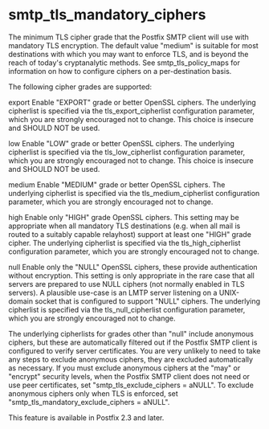 # smtp_tls_mandatory_ciphers 

 The minimum TLS cipher grade that the Postfix SMTP client will
use with
mandatory TLS encryption.  The default value "medium" is suitable
for most destinations with which you may want to enforce TLS, and
is beyond the reach of today's cryptanalytic methods. See
smtp_tls_policy_maps for information on how to configure ciphers
on a per-destination basis. 

 The following cipher grades are supported: 


export
 Enable "EXPORT" grade or better OpenSSL ciphers.  The underlying
cipherlist is specified via the tls_export_cipherlist configuration
parameter, which you are strongly encouraged not to change.  This
choice is insecure and SHOULD NOT be used.  

low
 Enable "LOW" grade or better OpenSSL ciphers.  The underlying
cipherlist is specified via the tls_low_cipherlist configuration
parameter, which you are strongly encouraged not to change.  This
choice is insecure and SHOULD NOT be used.  

medium
 Enable "MEDIUM" grade or better OpenSSL ciphers.
The underlying cipherlist is specified via the tls_medium_cipherlist
configuration parameter, which you are strongly encouraged not to change.


high
 Enable only "HIGH" grade OpenSSL ciphers.  This setting may
be appropriate when all mandatory TLS destinations (e.g. when all
mail is routed to a suitably capable relayhost) support at least one
"HIGH" grade cipher. The underlying cipherlist is specified via the
tls_high_cipherlist configuration parameter, which you are strongly
encouraged not to change. 

null
 Enable only the "NULL" OpenSSL ciphers, these provide authentication
without encryption.  This setting is only appropriate in the rare case
that all servers are prepared to use NULL ciphers (not normally enabled
in TLS servers). A plausible use-case is an LMTP server listening on a
UNIX-domain socket that is configured to support "NULL" ciphers. The
underlying cipherlist is specified via the tls_null_cipherlist
configuration parameter, which you are strongly encouraged not to
change. 



 The underlying cipherlists for grades other than "null" include
anonymous ciphers, but these are automatically filtered out if the
Postfix SMTP client is configured to verify server certificates.
You are very unlikely to need to take any steps to exclude anonymous
ciphers, they are excluded automatically as necessary.  If you must
exclude anonymous ciphers at the "may" or "encrypt" security levels,
when the Postfix SMTP client does not need or use peer certificates, set
"smtp_tls_exclude_ciphers = aNULL". To exclude anonymous ciphers only when
TLS is enforced, set "smtp_tls_mandatory_exclude_ciphers = aNULL". 

 This feature is available in Postfix 2.3 and later. 


